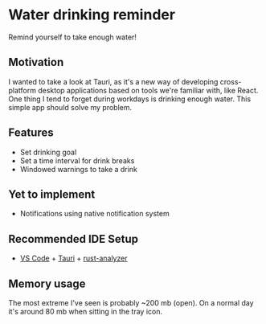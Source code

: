 # Water drinking reminder
Remind yourself to take enough water!

## Motivation
I wanted to take a look at Tauri, as it's a new way of developing cross-platform desktop applications based on tools we're familiar with, like React. One thing I tend to forget during workdays is drinking enough water. This simple app should solve my problem.

## Features
- Set drinking goal
- Set a time interval for drink breaks
- Windowed warnings to take a drink

## Yet to implement
- Notifications using native notification system

## Recommended IDE Setup

- [VS Code](https://code.visualstudio.com/) + [Tauri](https://marketplace.visualstudio.com/items?itemName=tauri-apps.tauri-vscode) + [rust-analyzer](https://marketplace.visualstudio.com/items?itemName=rust-lang.rust-analyzer)

## Memory usage
The most extreme I've seen is probably ~200 mb (open). On a normal day it's around 80 mb when sitting in the tray icon.
